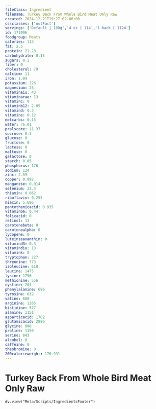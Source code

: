 ```yaml
---
fileClass: Ingredient
filename: Turkey Back From Whole Bird Meat Only Raw
created: 2024-12-21T19:27:02-06:00
cssclasses: ['nutFact']
servings: ['Default | 100g','4 oz | 114','1 back | 1124']
id: 171096
foodgroup: Meats
calories: 113
fat: 2.5
protein: 21.28
carbohydrate: 0.15
sugars: 0.1
fiber: 0
cholesterol: 79
calcium: 11
iron: 1.04
potassium: 226
magnesium: 25
vitaminaiu: 43
vitaminarae: 13
vitaminc: 0
vitaminb12: 2.05
vitamind: 0.3
vitamine: 0.12
netcarbs: 0.15
water: 76.01
pralscore: 11.37
sucrose: 0.1
glucose: 0
fructose: 0
lactose: 0
maltose: 0
galactose: 0
starch: 0.05
phosphorus: 176
sodium: 124
zinc: 2.59
copper: 0.092
manganese: 0.014
selenium: 22.4
thiamin: 0.062
riboflavin: 0.255
niacin: 5.696
pantothenicacid: 0.935
vitaminb6: 0.44
folicacid: 0
retinol: 13
carotenebeta: 0
carotenealpha: 0
lycopene: 0
luteinzeaxanthin: 0
vitamind3: 0.3
vitamindiu: 13
vitamink: 0
tryptophan: 227
threonine: 773
isoleucine: 610
leucine: 1475
lysine: 1756
methionine: 556
cystine: 201
phenylalanine: 686
tyrosine: 632
valine: 680
arginine: 1205
histidine: 577
alanine: 1151
asparticacid: 1702
glutamicacid: 2886
glycine: 908
proline: 1150
serine: 843
alcohol: 0
caffeine: 0
theobromine: 0
200calorieweight: 176.991
---
```


# Turkey Back From Whole Bird Meat Only Raw

```dataviewjs
dv.view("Meta/Scripts/IngredientsFooter")
```